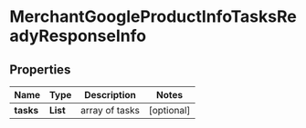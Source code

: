 # MerchantGoogleProductInfoTasksReadyResponseInfo


## Properties

| Name | Type | Description | Notes |
|------------ | ------------- | ------------- | -------------|
**tasks** | **List<MerchantGoogleProductInfoTasksReadyTaskInfo>** | array of tasks |[optional]|